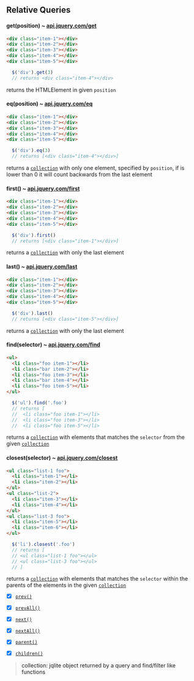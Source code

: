 
## Relative Queries

#### get(position) ~ [api.jquery.com/get](http://api.jquery.com/get/)

``` html
<div class="item-1"></div>
<div class="item-2"></div>
<div class="item-3"></div>
<div class="item-4"></div>
<div class="item-5"></div>
```
``` js
  $('div').get(3)
  // returns <div class="item-4"></div>
```
returns the HTMLElement in given `position`

#### eq(position) ~ [api.jquery.com/eq](http://api.jquery.com/eq/)

``` html
<div class="item-1"></div>
<div class="item-2"></div>
<div class="item-3"></div>
<div class="item-4"></div>
<div class="item-5"></div>
```
``` js
  $('div').eq(3)
  // returns [<div class="item-4"></div>]
```
returns a [`collection`](#foot-notes) with only one element, specified by `position`, if is lower than 0 it will count backwards from the last element

#### first() ~ [api.jquery.com/first](http://api.jquery.com/first/)

``` html
<div class="item-1"></div>
<div class="item-2"></div>
<div class="item-3"></div>
<div class="item-4"></div>
<div class="item-5"></div>
```
``` js
  $('div').first()
  // returns [<div class="item-1"></div>]
```
returns a [`collection`](#foot-notes) with only the last element

#### last() ~ [api.jquery.com/last](http://api.jquery.com/last/)

``` html
<div class="item-1"></div>
<div class="item-2"></div>
<div class="item-3"></div>
<div class="item-4"></div>
<div class="item-5"></div>
```
``` js
  $('div').last()
  // returns [<div class="item-5"></div>]
```
returns a [`collection`](#foot-notes) with only the last element

#### find(selector) ~ [api.jquery.com/find](http://api.jquery.com/find/)

``` html
<ul>
  <li class="foo item-1"></li>
  <li class="bar item-2"></li>
  <li class="foo item-3"></li>
  <li class="bar item-4"></li>
  <li class="foo item-5"></li>
</ul>
```
``` js
  $('ul').find('.foo')
  // returns [
  //  <li class="foo item-1"></li>
  //  <li class="foo item-3"></li>
  //  <li class="foo item-5"></li>
```
returns a [`collection`](#foot-notes) with elements that matches the `selector` from the given [`collection`](#foot-notes)

#### closest(selector) ~ [api.jquery.com/closest](http://api.jquery.com/closest/)

``` html
<ul class="list-1 foo">
  <li class="item-1"></li>
  <li class="item-2"></li>
</ul>
<ul class="list-2">
  <li class="item-3"></li>
  <li class="item-4"></li>
</ul>
<ul class="list-3 foo">
  <li class="item-5"></li>
  <li class="item-6"></li>
</ul>
```
``` js
  $('li').closest('.foo')
  // returns [
  // <ul class="list-1 foo"></ul>
  // <ul class="list-3 foo"></ul>
  // ]
```
returns a [`collection`](#foot-notes) with elements that matches the `selector` within the parents of the elements in the given [`collection`](#foot-notes)

- [x] [`prev()`](http://api.jquery.com/next/)
- [x] [`prevAll()`](http://api.jquery.com/next/)
- [x] [`next()`](http://api.jquery.com/next/)
- [x] [`nextAll()`](http://api.jquery.com/next/)

- [x] [`parent()`](http://api.jquery.com/parent/)
- [x] [`children()`](http://api.jquery.com/children/)

> <a name="foot-notes">
> collection: jqlite object returned by a query and find/filter like functions
